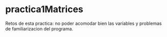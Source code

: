 # practica1Matrices
Retos de esta practica:
no poder acomodar bien las variables y problemas de familiarizacion del programa.
